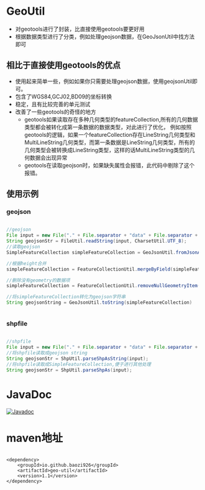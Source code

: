 # GeoUtil

* 对geotools进行了封装，比直接使用geotools要更好用
* 根据数据类型进行了分类，例如处理geojson数据，在GeoJsonUtil中找方法即可

## 相比于直接使用geotools的优点
* 使用起来简单一些，例如如果你只需要处理geojson数据，使用geojsonUtil即可。
* 包含了WGS84,GCJ02,BD09的坐标转换
* 稳定，且有比较完善的单元测试
* 改善了一些geotools的奇怪的地方 
    * geotools如果读取存在多种几何类型的featureCollection,所有的几何数据类型都会被转化成第一条数据的数据类型，对此进行了优化，
    例如按照geotools的逻辑，如果一个featureCollection存在LineString几何类型和MultiLineString几何类型，而第一条数据是LineString几何类型，所有的几何类型会被转换成LineString类型，这样的话MultiLineString类型的几何数据会出现异常
    * geotools在读取geojson时，如果缺失属性会报错，此代码中剔除了这个报错。
    
## 使用示例

### geojson

```java

//geojson
File input = new File("." + File.separator + "data" + File.separator + "MergeBuilding.geojson");
String geojsonStr = FileUtil.readString(input, CharsetUtil.UTF_8);
//读取geojson
SimpleFeatureCollection simpleFeatureCollection = GeoJsonUtil.fromJsonAsSimpleFeatureCollection(geojsonStr, 7);

//根据height合并
simpleFeatureCollection = FeatureCollectionUtil.mergeByField(simpleFeatureCollection, "height", "MultiLineString", "String");

//删除没有geometry的数据项
simpleFeatureCollection = FeatureCollectionUtil.removeNullGeometryItem(simpleFeatureCollection)

//将simpleFeatureCollection转化为geojson字符串
String geojsonString = GeoJsonUtil.toString(simpleFeatureCollection)



```

### shpfile

```java

//shpfile
File input = new File("." + File.separator + "data" + File.separator + "杭州市城市建筑" + File.separator + "12杭州市建筑.shp");
//将shpfile读取成geojson string
String geojsonStr = ShpUtil.parseShpAsString(input);
//将shpfile读取成SimpleFeatureCollection,便于进行其他处理
String geojsonStr = ShpUtil.parseShpAs(input);

```

# JavaDoc

[![Javadoc](https://img.shields.io/badge/JavaDoc-Online-green)](https://Baozi926.github.io/GeoUtil/javadoc/)

# maven地址

``` 

<dependency>
    <groupId>io.github.baozi926</groupId>
    <artifactId>geo-util</artifactId>
    <version>1.1</version>
</dependency>

```



